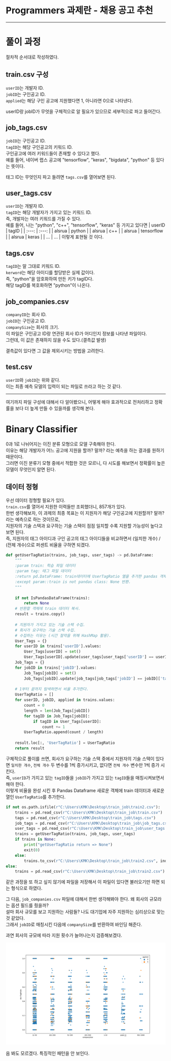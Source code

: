 # Programmers 과제란 - 채용 공고 추천

---
# 풀이 과정
절차적 순서대로 작성하였다.     

## train.csv 구성
`userID`는 개발자 ID.      
`jobID`는 구인공고 ID.      
`applied`는 해당 구인 공고에 지원했다면 1, 아니라면 0으로 나타낸다.        

userID랑 jobID가 무엇을 구체적으로 알 필요가 있으므로 세부적으로 파고 들어간다.      

## job_tags.csv
`jobID`는 구인공고 ID.      
`tagID`는 해당 구인공고의 키워드 ID.       
구인공고에 여러 키워드들이 존재할 수 있다고 했다.        
예를 들어, 네이버 랩스 공고에 "tensorflow", "keras", "bigdata", "python" 등 있다는 뜻이다.     

태그 ID는 무엇인지 파고 들려면 `tags.csv`를 열어보면 된다.       

## user_tags.csv
`userID`는 개발자 ID.       
`tagID`는 해당 개발자가 가지고 있는 키워드 ID.     
즉, 개발자는 여러 키워드를 가질 수 있다.        
예를 들어, 나는 "python", "c++", "tensorflow", "keras" 등 가지고 있다면
| userID | tagID |
| :---: | :---: |
| alsrua | python |
| alsrua | c++ |
| alsrua | tensorflow |
| alsrua | keras |
| ... | ... |
이렇게 표현될 것 이다.       

## tags.csv
`tagID`는 말 그대로 키워드 ID.      
`kerword`는 해당 아이디를 할당받은 실제 값이다.     
즉, "python"을 암호화하여 만든 키가 tagID다.       
해당 tagID를 복호화하면 "python"이 나온다.      

## job_companies.csv
`companyID`는 회사 ID.        
`jobID`는 구인공고 ID.       
`companySize`는 회사의 크기.      
이 파일은 구인공고 ID랑 연관된 회사 ID가 어디인지 정보를 나타낸 파일이다.       
그런데, 이 값은 존재하지 않을 수도 있다.(결측값 발생)        

결측값이 있다면 그 값을 제외시키는 방법을 고려한다.       

## test.csv
`userID`와 `jobID`는 위와 같다.       
이는 최종 예측 모델의 입력이 되는 파일로 쓰라고 하는 것 같다.        

---

여기까지 파일 구성에 대해서 다 알아봤으니, 어떻게 해야 효과적으로 전처리하고 정확률을 보다 더 높게 만들 수 있을까를 생각해 본다.

# Binary Classifier
0과 1로 나뉘어지는 이진 분류 모형으로 모델 구축해야 한다.      
이유는 해당 개발자가 어느 공고에 지원을 할까? 말까? 라는 예측을 하는 결과를 원하기 때문이다.      
그러면 이진 분류기 모형 중에서 적합한 것은 모르니, 다 시도를 해보면서 정확률이 높은 모델이 무엇인지 알면 된다.        


## 데이터 정형
우선 데이터 정형할 필요가 있다.      
`train.csv`를 열어서 지원한 이력들만 조회했더니, 857개가 있다.      
한번 생각해보자, 이 과제의 최종 목표는 이 지원자가 해당 구인공고에 지원할까? 말까? 라는 예측으로 하는 것이므로,       
지원자의 기술 스택과 요구하는 기술 스택이 점점 일치할 수록 지원할 가능성이 높다고 보면 된다.       
즉, 지원자의 태그 아이디과 구인 공고의 태그 아이디들을 비교하면서 (일치한 개수) / (전체 개수)으로 퍼센트 비율을 구하면 되겠다.     

```python
def getUserTagRatio(trains, job_tags, user_tags) -> pd.DataFrame:
    """
    :param train: 학습 파일 데이터
    :param tag: 태그 파일 데이터
    :return pd.DataFrame: train데이터에 UserTagRatio 열을 추가한 pandas 객체 생성 및 반환.
    :except param::train is not pandas class: None 반환.
    """

    if not IsPandasDataFrame(trains):
        return None
    # 반환할 객체에 train 데이터 복사.
    result = trains.copy()

    # 지원자가 가지고 있는 기술 스택 수집.
    # 회사가 요구하는 기술 스택 수집.
    # 수집하는 이유는 (시간 절약을 위해 HashMap 활용).
    User_Tags = {}
    for userID in trains['userID'].values:
        User_Tags[userID] = set()
        User_Tags[userID].update(user_tags[user_tags['userID'] == userID]['tagID'].values)
    Job_Tags = {}
    for jobID in trains['jobID'].values:
        Job_Tags[jobID] = set()
        Job_Tags[jobID].update(job_tags[job_tags['jobID'] == jobID]['tagID'].values)

    # 1부터 끝까지 탐색하면서 비율 추가한다.
    UserTagRatio = []
    for userID, jobID, applied in trains.values:
        count = 0
        length = len(Job_Tags[jobID])
        for tagID in Job_Tags[jobID]:
            if tagID in User_Tags[userID]:
                count += 1
        UserTagRatio.append(count / length)

    result.loc[:, 'UserTagRatio'] = UserTagRatio
    return result
```


구체적으로 풀이를 쓰면, 회사가 요구하는 기술 스택 중에서 지원자의 기술 스택이 있다면 `일치한 개수`, `전체 개수` 두 변수를 1씩 증가시키고, 없다면 `전체 개수` 변수만 1씩 증가 시킨다.       
즉, `userID`가 가지고 있는 `tagID`들을 `jobID`가 가지고 있는 `tagID`들을 매칭시켜보면서 해야 한다.      
이렇게 비율을 완성 시킨 후 Pandas Dataframe 새로운 객체에 train 데이터과 새로운 열인 `UserTagRatio`를 추가한다.

```python
if not os.path.isfile(r"C:\Users\KMK\Desktop\train_job\train2.csv"):
    trains = pd.read_csv(r"C:\Users\KMK\Desktop\train_job\train.csv")
    tags = pd.read_csv(r"C:\Users\KMK\Desktop\train_job\tags.csv")
    job_tags = pd.read_csv(r"C:\Users\KMK\Desktop\train_job\job_tags.csv")
    user_tags = pd.read_csv(r"C:\Users\KMK\Desktop\train_job\user_tags.csv")
    trains = getUserTagRatio(trains, job_tags, user_tags)
    if trains is None:
        print("getUserTagRatio return => None")
        exit(0)
    else:
        trains.to_csv(r"C:\Users\KMK\Desktop\train_job\train2.csv", index=False, sep=',')
else:
    trains = pd.read_csv(r"C:\Users\KMK\Desktop\train_job\train2.csv")
```

같은 과정을 또 하고 싶지 않기에 파일을 저장해서 이 파일이 있다면 불러오기만 하면 되는 형식으로 하였다.

그 다음, `job_companies.csv` 파일에 대해서 한번 생각해봐야 한다. 왜 회사의 규모라는 옵션 필드를 줬을까?       
설마 회사 규모를 보고 지원하는 사람들? 나도 대기업에 자주 지원하는 심리상으로 맞는 것 같았다.      
그래서 `jobID`로 매칭시킨 다음에 `companySize`를 반환하여 바인딩 해준다.      

과연 회사의 규모에 따라 지원 횟수가 늘어나는지 검증해보겠다.      

![image](./res/Figure_1.png)

음 봐도 모르겠다. 특징적인 패턴을 안 보인다.      
